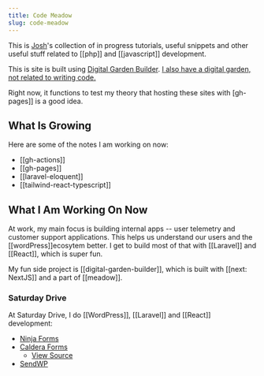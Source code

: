 ```yaml
---
title: Code Meadow 
slug: code-meadow
---
```

This is [Josh](https://joshpress.net)'s collection of in progress tutorials, useful snippets and other useful stuff related to [[php]] and [[javascript]] development.

This is site is built using [Digital Garden Builder](https://digitalgardenbuilder.app/). [I also have a digital garden, not related to writing code.](https://code.joshpress.net)

Right now, it functions to test my theory that hosting these sites with [gh-pages]] is a good idea.

## What Is Growing

Here are some of the notes I am working on now:

- [[gh-actions]]
- [[gh-pages]]
- [[laravel-eloquent]]
- [[tailwind-react-typescript]]

## What I Am Working On Now

At work, my main focus is building internal apps -- user telemetry and customer support applications. This helps us understand our users and the [[wordPress]]ecosytem better. I get to build most of that with [[Laravel]] and [[React]], which is super fun.

My fun side project is [[digital-garden-builder]], which is built with [[next: NextJS]] and a part of [[meadow]].

### Saturday Drive

At Saturday Drive, I do [[WordPress]], [[Laravel]] and [[React]] development:

- [Ninja Forms](https://ninjaforms.com)
- [Caldera Forms](https://calderaforms.com)
  - [View Source](https://github.com/calderawp/caldera-forms)
- [SendWP](https://sendwp.com)
